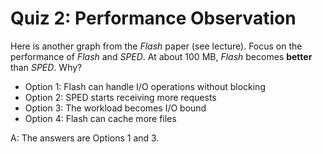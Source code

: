 # Quiz 2: Performance Observation

Here is another graph from the _Flash_ paper (see lecture). Focus on the performance of _Flash_ and _SPED_. At about 100 MB, _Flash_ becomes **better** than _SPED_. Why?

- Option 1: Flash can handle I/O operations without blocking
- Option 2: SPED starts receiving more requests
- Option 3: The workload becomes I/O bound
- Option 4: Flash can cache more files

A: The answers are Options 1 and 3.
